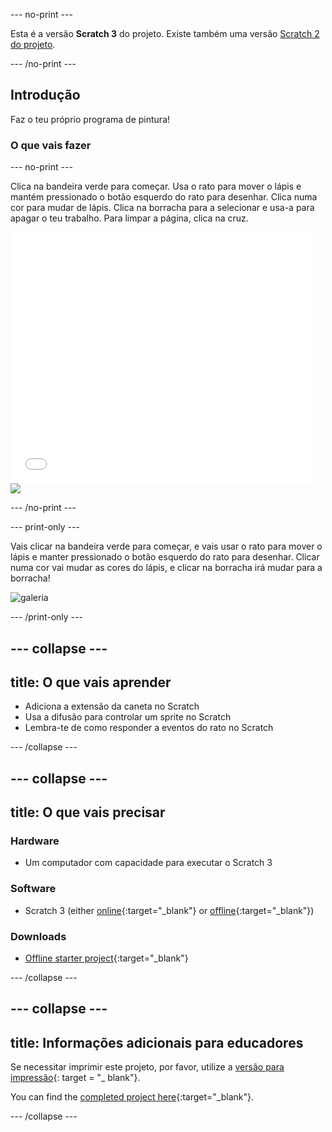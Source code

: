 \--- no-print \---

Esta é a versão **Scratch 3** do projeto. Existe também uma versão [Scratch 2 do projeto](https://projects.raspberrypi.org/en/projects/paint-box-scratch2).

\--- /no-print \---

## Introdução

Faz o teu próprio programa de pintura!

### O que vais fazer

\--- no-print \---

Clica na bandeira verde para começar. Usa o rato para mover o lápis e mantém pressionado o botão esquerdo do rato para desenhar. Clica numa cor para mudar de lápis. Clica na borracha para a selecionar e usa-a para apagar o teu trabalho. Para limpar a página, clica na cruz.

<div class="scratch-preview">
  <iframe allowtransparency="true" width="485" height="402" src="//scratch.mit.edu/projects/embed/267243161/?autostart=false" frameborder="0" scrolling="no"></iframe>
  <img src="images/showcase.png">
</div>

\--- /no-print \---

\--- print-only \---

Vais clicar na bandeira verde para começar, e vais usar o rato para mover o lápis e manter pressionado o botão esquerdo do rato para desenhar. Clicar numa cor vai mudar as cores do lápis, e clicar na borracha irá mudar para a borracha!

![galeria](images/showcase.png)

\--- /print-only \---

## \--- collapse \---

## title: O que vais aprender

+ Adiciona a extensão da caneta no Scratch
+ Usa a difusão para controlar um sprite no Scratch
+ Lembra-te de como responder a eventos do rato no Scratch

\--- /collapse \---

## \--- collapse \---

## title: O que vais precisar

### Hardware

+ Um computador com capacidade para executar o Scratch 3

### Software

+ Scratch 3 (either [online](https://rpf.io/scratchon){:target="_blank"} or [offline](https://rpf.io/scratchoff){:target="_blank"})

### Downloads

+ [Offline starter project](https://rpf.io/p/en/paint-box-go){:target="_blank"}

\--- /collapse \---

## \--- collapse \---

## title: Informações adicionais para educadores

Se necessitar imprimir este projeto, por favor, utilize a [versão para impressão](https://projects.raspberrypi.org/en/projects/paint-box/print){: target = "_ blank"}.

You can find the [completed project here](https://rpf.io/p/en/paint-box-get){:target="_blank"}.

\--- /collapse \---
